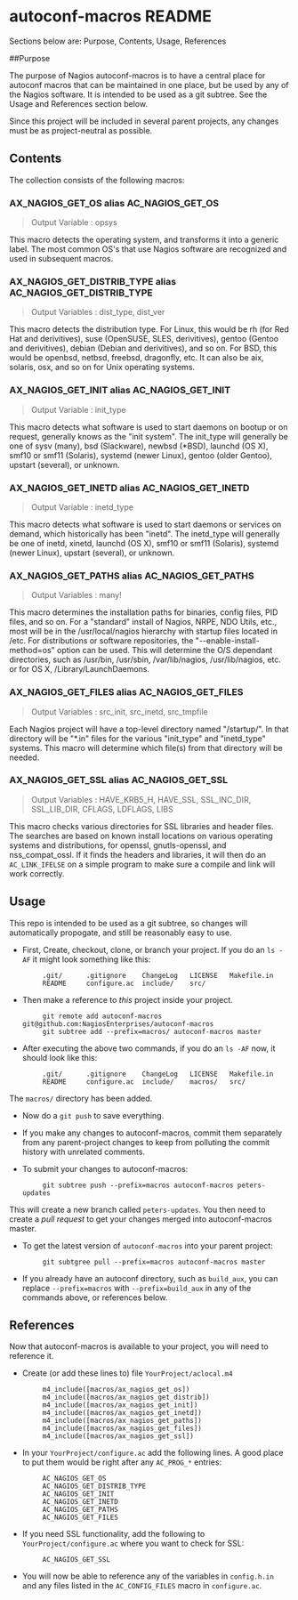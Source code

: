 autoconf-macros README
======================

Sections below are: Purpose, Contents, Usage, References



##Purpose

The purpose of Nagios autoconf-macros is to have a central place for
autoconf macros that can be maintained in one place, but be used by any
of the Nagios software. It is intended to be used as a git subtree.
See the Usage and References section below.

Since this project will be included in several parent projects, any
changes must be as project-neutral as possible.



## Contents

The collection consists of the following macros:

### AX_NAGIOS_GET_OS alias AC_NAGIOS_GET_OS

> Output Variable : opsys

This macro detects the operating system, and transforms it into a generic
label. The most common OS's that use Nagios software are recognized and
used in subsequent macros.

### AX_NAGIOS_GET_DISTRIB_TYPE alias AC_NAGIOS_GET_DISTRIB_TYPE

> Output Variables : dist_type, dist_ver

This macro detects the distribution type. For Linux, this would be rh
(for Red Hat and derivitives), suse (OpenSUSE, SLES, derivitives), gentoo
(Gentoo and derivitives), debian (Debian and derivitives), and so on.
For BSD, this would be openbsd, netbsd, freebsd, dragonfly, etc. It can
also be aix, solaris, osx, and so on for Unix operating systems.

### AX_NAGIOS_GET_INIT alias AC_NAGIOS_GET_INIT

> Output Variable : init_type

This macro detects what software is used to start daemons on bootup
or on request, generally knows as the "init system". The init_type
will generally be one of sysv (many), bsd (Slackware), newbsd (*BSD),
launchd (OS X), smf10 or smf11 (Solaris), systemd (newer Linux),
gentoo (older Gentoo), upstart (several), or unknown.

### AX_NAGIOS_GET_INETD alias AC_NAGIOS_GET_INETD

> Output Variable : inetd_type

This macro detects what software is used to start daemons or services
on demand, which historically has been "inetd". The inetd_type
will generally be one of inetd, xinetd, launchd (OS X), smf10 or smf11
(Solaris), systemd (newer Linux), upstart (several), or unknown.

### AX_NAGIOS_GET_PATHS alias AC_NAGIOS_GET_PATHS

> Output Variables : many!

This macro determines the installation paths for binaries, config files,
PID files, and so on. For a "standard" install of Nagios, NRPE, NDO Utils,
etc., most will be in the /usr/local/nagios hierarchy with startup files
located in /etc. For distributions or software repositories, the
"--enable-install-method=os" option can be used. This will determine the
O/S dependant directories, such as /usr/bin, /usr/sbin, /var/lib/nagios,
/usr/lib/nagios, etc. or for OS X, /Library/LaunchDaemons.

### AX_NAGIOS_GET_FILES alias AC_NAGIOS_GET_FILES

> Output Variables : src_init, src_inetd, src_tmpfile

Each Nagios project will have a top-level directory named "/startup/".
In that directory will be "*.in" files for the various "init_type" and
"inetd_type" systems. This macro will determine which file(s) from
that directory will be needed.

### AX_NAGIOS_GET_SSL alias AC_NAGIOS_GET_SSL

> Output Variables : HAVE_KRB5_H, HAVE_SSL, SSL_INC_DIR, SSL_LIB_DIR, CFLAGS, LDFLAGS, LIBS

This macro checks various directories for SSL libraries and header files.
The searches are based on known install locations on various operating
systems and distributions, for openssl, gnutls-openssl, and nss_compat_ossl.
If it finds the headers and libraries, it will then do an `AC_LINK_IFELSE`
on a simple program to make sure a compile and link will work correctly.



## Usage

This repo is intended to be used as a git subtree, so changes will
automatically propogate, and still be reasonably easy to use.

* First, Create, checkout, clone, or branch your project. If you do an
`ls -AF` it might look something like this:

           .git/      .gitignore    ChangeLog   LICENSE   Makefile.in
           README     configure.ac  include/    src/

* Then make a reference to _this_ project inside your project.

           git remote add autoconf-macros git@github.com:NagiosEnterprises/autoconf-macros
           git subtree add --prefix=macros/ autoconf-macros master

* After executing the above two commands, if you do an `ls -AF` now,
it should look like this:

           .git/      .gitignore    ChangeLog   LICENSE   Makefile.in
           README     configure.ac  include/    macros/   src/
The `macros/` directory has been added.

* Now do a `git push` to save everything.

* If you make any changes to autoconf-macros, commit them separately
from any parent-project changes to keep from polluting the commit
history with unrelated comments.

* To submit your changes to autoconf-macros:

           git subtree push --prefix=macros autoconf-macros peters-updates
This will create a new branch called `peters-updates`. You then need to
create a _pull request_ to get your changes merged into autoconf-macros
master.

* To get the latest version of `autoconf-macros` into your parent project:

           git subtgree pull --prefix=macros autoconf-macros master

* If you already have an autoconf directory, such as `build_aux`, you can
replace `--prefix=macros` with `--prefix=build_aux` in any of the
commands above, or references below.


## References

Now that autoconf-macros is available to your project, you will need to
reference it.

* Create (or add these lines to) file `YourProject/aclocal.m4`

           m4_include([macros/ax_nagios_get_os])
           m4_include([macros/ax_nagios_get_distrib])
           m4_include([macros/ax_nagios_get_init])
           m4_include([macros/ax_nagios_get_inetd])
           m4_include([macros/ax_nagios_get_paths])
           m4_include([macros/ax_nagios_get_files])
           m4_include([macros/ax_nagios_get_ssl])

* In your `YourProject/configure.ac` add the following lines. A good place
to put them would be right after any `AC_PROG_*` entries:

           AC_NAGIOS_GET_OS
           AC_NAGIOS_GET_DISTRIB_TYPE
           AC_NAGIOS_GET_INIT
           AC_NAGIOS_GET_INETD
           AC_NAGIOS_GET_PATHS
           AC_NAGIOS_GET_FILES

* If you need SSL functionality, add the following to `YourProject/configure.ac`
where you want to check for SSL:

           AC_NAGIOS_GET_SSL

* You will now be able to reference any of the variables in `config.h.in`
and any files listed in the `AC_CONFIG_FILES` macro in `configure.ac`.
